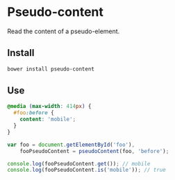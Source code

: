 # Pseudo-content
Read the content of a pseudo-element.

## Install

```sh
bower install pseudo-content
```

## Use

```css
@media (max-width: 414px) {
  #foo:before {
    content: 'mobile';
  }
}
```

```javascript
var foo = document.getElementById('foo'),
    fooPseudoContent = pseudoContent(foo, 'before');

console.log(fooPseudoContent.get()); // mobile
console.log(fooPseudoContent.is('mobile')); // true
```
